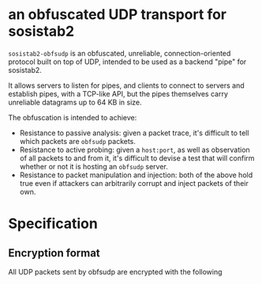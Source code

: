 # an obfuscated UDP transport for sosistab2

`sosistab2-obfsudp` is an obfuscated, unreliable, connection-oriented protocol built on top of UDP, intended to be used as a backend "pipe" for sosistab2.

It allows servers to listen for pipes, and clients to connect to servers and establish pipes, with a TCP-like API, but the pipes themselves carry unreliable datagrams up to 64 KB in size.

The obfuscation is intended to achieve:

- Resistance to passive analysis: given a packet trace, it's difficult to tell which packets are `obfsudp` packets.
- Resistance to active probing: given a `host:port`, as well as observation of all packets to and from it, it's difficult to devise a test that will confirm whether or not it is hosting an `obfsudp` server.
- Resistance to packet manipulation and injection: both of the above hold true even if attackers can arbitrarily corrupt and inject packets of their own.

# Specification

## Encryption format

All UDP packets sent by obfsudp are encrypted with the following
